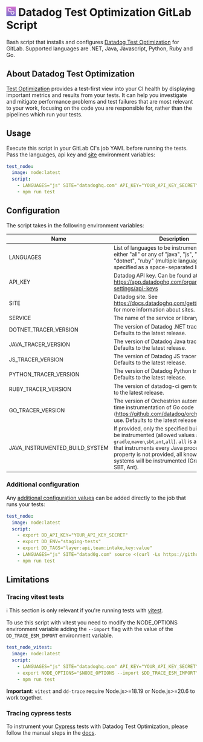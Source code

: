 # <img height="25" src="logos/test_visibility_logo.png" /> Datadog Test Optimization GitLab Script

Bash script that installs and configures [Datadog Test Optimization](https://docs.datadoghq.com/tests/) for GitLab.
Supported languages are .NET, Java, Javascript, Python, Ruby and Go.

## About Datadog Test Optimization

[Test Optimization](https://docs.datadoghq.com/tests/) provides a test-first view into your CI health by displaying important metrics and results from your tests.
It can help you investigate and mitigate performance problems and test failures that are most relevant to your work, focusing on the code you are responsible for, rather than the pipelines which run your tests.

## Usage

Execute this script in your GitLab CI's job YAML before running the tests. Pass the languages, api key and [site](https://docs.datadoghq.com/getting_started/site/) environment variables:

```yaml
test_node:
  image: node:latest
  script:
    - LANGUAGES="js" SITE="datadoghq.com" API_KEY="YOUR_API_KEY_SECRET" source <(curl -Ls https://github.com/DataDog/test-optimization-gitlab-script/releases/download/v1.2.1/script.sh)
    - npm run test
```

## Configuration

The script takes in the following environment variables:

| Name                           | Description                                                                                                                                                                                                                                                                                         | Required | Default       |
| ------------------------------ | --------------------------------------------------------------------------------------------------------------------------------------------------------------------------------------------------------------------------------------------------------------------------------------------------- | -------- | ------------- |
| LANGUAGES                      | List of languages to be instrumented. Can be either "all" or any of "java", "js", "python", "dotnet", "ruby" (multiple languages can be specified as a space-separated list).                                                                                                                       | true     |               |
| API_KEY                        | Datadog API key. Can be found at https://app.datadoghq.com/organization-settings/api-keys                                                                                                                                                                                                           | true     |               |
| SITE                           | Datadog site. See https://docs.datadoghq.com/getting_started/site for more information about sites.                                                                                                                                                                                                 | false    | datadoghq.com |
| SERVICE                        | The name of the service or library being tested.                                                                                                                                                                                                                                                    | false    |               |
| DOTNET_TRACER_VERSION          | The version of Datadog .NET tracer to use. Defaults to the latest release.                                                                                                                                                                                                                          | false    |               |
| JAVA_TRACER_VERSION            | The version of Datadog Java tracer to use. Defaults to the latest release.                                                                                                                                                                                                                          | false    |               |
| JS_TRACER_VERSION              | The version of Datadog JS tracer to use. Defaults to the latest release.                                                                                                                                                                                                                            | false    |               |
| PYTHON_TRACER_VERSION          | The version of Datadog Python tracer to use. Defaults to the latest release.                                                                                                                                                                                                                        | false    |               |
| RUBY_TRACER_VERSION            | The version of datadog-ci gem to use. Defaults to the latest release.                                                                                                                                                                                                                               | false    |               |
| GO_TRACER_VERSION              | The version of Orchestrion automatic compile-time instrumentation of Go code (https://github.com/datadog/orchestrion) to use. Defaults to the latest release.                                                                                                                                       | false    |               |
| JAVA_INSTRUMENTED_BUILD_SYSTEM | If provided, only the specified build systems will be instrumented (allowed values are `gradle`,`maven`,`sbt`,`ant`,`all`). `all` is a special value that instruments every Java process. If this property is not provided, all known build systems will be instrumented (Gradle, Maven, SBT, Ant). | false    |               |

### Additional configuration

Any [additional configuration values](https://docs.datadoghq.com/tracing/trace_collection/library_config/) can be added directly to the job that runs your tests:

```yaml
test_node:
  image: node:latest
  script:
    - export DD_API_KEY="YOUR_API_KEY_SECRET"
    - export DD_ENV="staging-tests"
    - export DD_TAGS="layer:api,team:intake,key:value"
    - LANGUAGES="js" SITE="datad0g.com" source <(curl -Ls https://github.com/DataDog/test-optimization-gitlab-script/releases/download/v1.2.1/script.sh)
    - npm run test
```

## Limitations

### Tracing vitest tests

ℹ️ This section is only relevant if you're running tests with [vitest](https://github.com/vitest-dev/vitest).

To use this script with vitest you need to modify the NODE_OPTIONS environment variable adding the `--import` flag with the value of the `DD_TRACE_ESM_IMPORT` environment variable.

```yaml
test_node_vitest:
  image: node:latest
  script:
    - LANGUAGES="js" SITE="datadoghq.com" API_KEY="YOUR_API_KEY_SECRET" source <(curl -Ls https://github.com/DataDog/test-optimization-gitlab-script/releases/download/v1.2.1/script.sh)
    - export NODE_OPTIONS="$NODE_OPTIONS --import $DD_TRACE_ESM_IMPORT"
    - npm run test
```

**Important**: `vitest` and `dd-trace` require Node.js>=18.19 or Node.js>=20.6 to work together.

### Tracing cypress tests

To instrument your [Cypress](https://www.cypress.io/) tests with Datadog Test Optimization, please follow the manual steps in the [docs](https://docs.datadoghq.com/tests/setup/javascript/?tab=cypress).
